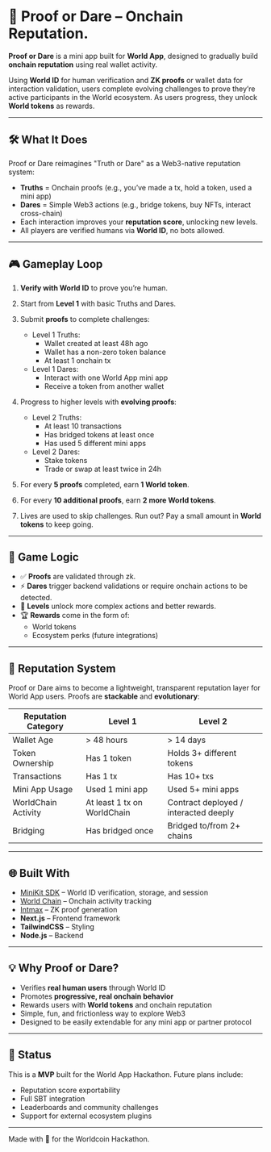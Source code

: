 # 🧬 Proof or Dare – Onchain Reputation.

**Proof or Dare** is a mini app built for **World App**, designed to gradually build **onchain reputation** using real wallet activity.

Using **World ID** for human verification and **ZK proofs** or wallet data for interaction validation, users complete evolving challenges to prove they’re active participants in the World ecosystem. As users progress, they unlock **World tokens** as rewards.

---

## 🛠️ What It Does

Proof or Dare reimagines "Truth or Dare" as a Web3-native reputation system:

- **Truths** = Onchain proofs (e.g., you’ve made a tx, hold a token, used a mini app)
- **Dares** = Simple Web3 actions (e.g., bridge tokens, buy NFTs, interact cross-chain)
- Each interaction improves your **reputation score**, unlocking new levels.
- All players are verified humans via **World ID**, no bots allowed.

---

## 🎮 Gameplay Loop

1. **Verify with World ID** to prove you’re human.
2. Start from **Level 1** with basic Truths and Dares.
3. Submit **proofs** to complete challenges:
   - Level 1 Truths:
     - Wallet created at least 48h ago
     - Wallet has a non-zero token balance
     - At least 1 onchain tx
   - Level 1 Dares:
     - Interact with one World App mini app
     - Receive a token from another wallet

4. Progress to higher levels with **evolving proofs**:
   - Level 2 Truths:
     - At least 10 transactions
     - Has bridged tokens at least once
     - Has used 5 different mini apps
   - Level 2 Dares:
     - Stake tokens
     - Trade or swap at least twice in 24h

5. For every **5 proofs** completed, earn **1 World token**.
6. For every **10 additional proofs**, earn **2 more World tokens**.
7. Lives are used to skip challenges. Run out? Pay a small amount in **World tokens** to keep going.

---

## 🧠 Game Logic

- ✅ **Proofs** are validated through zk.
- ⚡ **Dares** trigger backend validations or require onchain actions to be detected.
- 🎯 **Levels** unlock more complex actions and better rewards.
- 🏆 **Rewards** come in the form of:
  - World tokens
  - Ecosystem perks (future integrations)

---

## 🔁 Reputation System

Proof or Dare aims to become a lightweight, transparent reputation layer for World App users. Proofs are **stackable** and **evolutionary**:

| Reputation Category     | Level 1                                | Level 2                                |
|------------------------|----------------------------------------|----------------------------------------|
| Wallet Age             | > 48 hours                             | > 14 days                              |
| Token Ownership        | Has 1 token                            | Holds 3+ different tokens              |
| Transactions           | Has 1 tx                               | Has 10+ txs                            |
| Mini App Usage         | Used 1 mini app                        | Used 5+ mini apps                      |
| WorldChain Activity    | At least 1 tx on WorldChain            | Contract deployed / interacted deeply |
| Bridging               | Has bridged once                       | Bridged to/from 2+ chains              |

---

## 🌐 Built With

- [MiniKit SDK](https://developer.worldcoin.org/docs/minikit/overview) – World ID verification, storage, and session
- [World Chain](https://developer.worldcoin.org/docs/world-chain/overview) – Onchain activity tracking
- [Intmax](https://www.intmax.io) – ZK proof generation
- **Next.js** – Frontend framework  
- **TailwindCSS** – Styling  
- **Node.js** – Backend

---

## 💡 Why Proof or Dare?

- Verifies **real human users** through World ID
- Promotes **progressive, real onchain behavior**
- Rewards users with **World tokens** and onchain reputation
- Simple, fun, and frictionless way to explore Web3  
- Designed to be easily extendable for any mini app or partner protocol

---

## 🚧 Status

This is a **MVP** built for the World App Hackathon. Future plans include:

- Reputation score exportability
- Full SBT integration
- Leaderboards and community challenges
- Support for external ecosystem plugins

---

Made with 💚 for the Worldcoin Hackathon.
